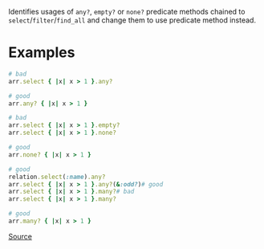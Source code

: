 
Identifies usages of `any?`, `empty?` or `none?` predicate methods
chained to `select`/`filter`/`find_all` and change them to use predicate method instead.

# Examples

```ruby
# bad
arr.select { |x| x > 1 }.any?

# good
arr.any? { |x| x > 1 }

# bad
arr.select { |x| x > 1 }.empty?
arr.select { |x| x > 1 }.none?

# good
arr.none? { |x| x > 1 }

# good
relation.select(:name).any?
arr.select { |x| x > 1 }.any?(&:odd?)# good
arr.select { |x| x > 1 }.many?# bad
arr.select { |x| x > 1 }.many?

# good
arr.many? { |x| x > 1 }
```

[Source](http://www.rubydoc.info/gems/rubocop/RuboCop/Cop/Style/RedundantFilterChain)